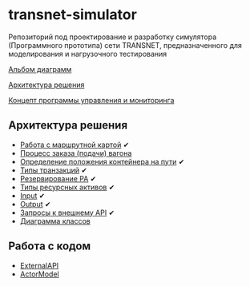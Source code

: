 # transnet-simulator
Репозиторий под проектирование и разработку симулятора (Программного прототипа) сети TRANSNET, предназначенного для моделирования и нагрузочного тестирования

[Альбом диаграмм](https://www.draw.io/#Hu-transnet%2Ftransnet-simulator%2Fdevelop%2Fconcept%2Fdrawings%2Fut-simulator.xml)

[Архитектура решения](https://docs.google.com/document/d/1u2sPJNCBUANPfdsEjJ6MSofIQ3VsHTOylfVS7iTYUaM/edit#)

[Концепт программы управления и мониторинга](https://docs.google.com/document/d/1KC44X5oeaCvJO-8SxBCOW8PJaty5rKFJYgq9Oj5o4Cg/edit#)

## Архитектура решения
* [Работа с маршрутной картой](concept/docs/Route_Map.md) ✔
* [Процесс заказа (подачи) вагона](concept/docs/Boarding.md)
* [Определение положения контейнера на пути](concept/docs/Locating) ✔
* [Типы транзакций](concept/docs/Transactions.md) ✔
* [Резервирование РА](concept/docs/Reservation.md) ✔
* [Типы ресурсных активов](concept/docs/Infrastructure.md) ✔
* [Input](concept/docs/Input.md) ✔
* [Output](concept/docs/Output.md) ✔
* [Запросы к внешнему API](concept/docs/External_API.md) ✔
* [Диаграмма классов](concept/docs/Classes.md)

## Работа с кодом
* [ExternalAPI](concept/docs/development/ExternalAPI.md)
* [ActorModel](concept/docs/development/ActorModel.md)

